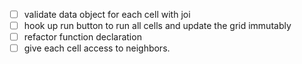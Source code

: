 - [ ] validate data object for each cell with joi
- [ ] hook up run button to run all cells and update the grid immutably
- [ ] refactor function declaration 
- [ ] give each cell access to neighbors.
